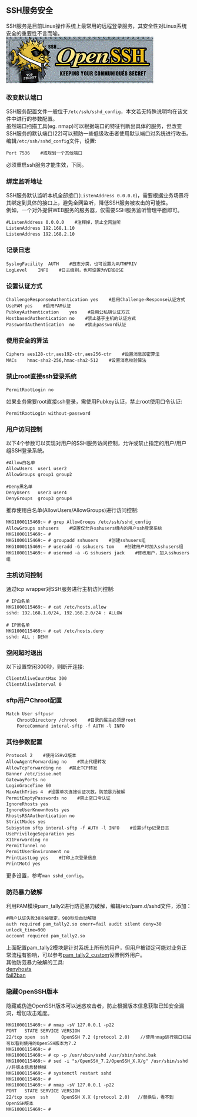 ## SSH服务安全
SSH服务是目前Linux操作系统上最常用的远程登录服务，其安全性对Linux系统安全的重要性不言而喻。
<br>
![openssh-logo](images/openssh-logo.gif)
### 改变默认端口
SSH服务配置文件一般位于`/etc/ssh/sshd_config`，本文若无特殊说明均在该文件中进行的参数配置。
<br>
虽然端口扫描工具(eg. nmap)可以根据端口的特征判断出具体的服务，但改变SSH服务的默认端口(22)可以预防一些低级攻击者使用默认端口对系统进行攻击。
<br>
编辑`/etc/ssh/sshd_config`文件，设置:
```
Port 7536    #或规划一个其他端口
```
必须重启ssh服务才能生效，下同。
### 绑定监听地址
SSH服务默认监听本机全部接口(`ListenAddress 0.0.0.0`)，需要根据业务场景将其绑定到具体的接口上，避免全网监听，降低SSH服务被攻击的可能性。
<br>
例如，一个对外提供WEB服务的服务器，仅需要SSH服务监听管理平面即可。
```
#ListenAddress 0.0.0.0    #注释掉，禁止全网监听
ListenAddress 192.168.1.10
ListenAddress 192.168.2.10
```
### 记录日志
```
SyslogFacility	AUTH    #日志分类，也可设置为AUTHPRIV
LogLevel	INFO    #日志级别，也可设置为VERBOSE
```
### 设置认证方式
```
ChallengeResponseAuthentication	yes    #启用Challenge-Response认证方式
UsePAM yes    #启用PAM认证
PubkeyAuthentication	yes    #启用公私钥认证方式
HostbasedAuthentication	no    #禁止基于主机的认证方式
PasswordAuthentication	no    #禁止password认证
```
### 使用安全的算法
```
Ciphers	aes128-ctr,aes192-ctr,aes256-ctr    #设置消息加密算法
MACs	hmac-sha2-256,hmac-sha2-512    #设置消息校验算法
```
### 禁止root直接ssh登录系统
```
PermitRootLogin no
```
如果业务需要root直接ssh登录，需使用Pubkey认证，禁止root使用口令认证:
```
PermitRootLogin without-password
```
### 用户访问控制
以下4个参数可以实现对用户的SSH服务访问控制，允许或禁止指定的用户/用户组SSH登录系统。
```
#Allow白名单
AllowUsers	user1 user2
AllowGroups	group1 group2

#Deny黑名单
DenyUsers	user3 user4
DenyGroups	group3 group4
```
推荐使用白名单(AllowUsers/AllowGroups)进行访问控制:
```
NKG1000115469:~ # grep AllowGroups /etc/ssh/sshd_config
AllowGroups sshusers    #设置仅允许sshusers组内的用户ssh登录系统
NKG1000115469:~ # 
NKG1000115469:~ # groupadd sshusers    #创建sshusers组
NKG1000115469:~ # useradd -G sshusers tom    #创建用户时加入sshusers组
NKG1000115469:~ # usermod -a -G sshusers jack    #修改用户，加入sshusers组
```
### 主机访问控制
通过tcp wrapper对SSH服务进行主机访问控制:
```
# IP白名单
NKG1000115469:~ # cat /etc/hosts.allow
sshd: 192.168.1.0/24, 192.168.2.0/24 : ALLOW

# IP黑名单
NKG1000115469:~ # cat /etc/hosts.deny
sshd: ALL : DENY
```
### 空闲超时退出
以下设置空闲300秒，则断开连接:
```
ClientAliveCountMax	300
ClientAliveInterval	0
```
### sftp用户Chroot配置
```
Match User sftpusr
	ChrootDirectory /chroot    #目录的属主必须是root
	ForceCommand interal-sftp -f AUTH -l INFO
```
### 其他参数配置
```
Protocol 2    #使用SSHv2版本
AllowAgentForwarding no    #禁止代理转发
AllowTcpForwarding no	#禁止TCP转发
Banner /etc/issue.net
GatewayPorts no
LoginGraceTime 60
MaxAuthTries 4	#设置单次连接认证次数，防范暴力破解
PermitEmptyPasswords no    #禁止空口令认证
IgnoreRhosts yes
IgnoreUserKnownHosts yes
RhostsRSAAuthentication no
StrictModes yes
Subsystem sftp interal-sftp -f AUTH -l INFO    #设置sftp记录日志
UsePrivilegeSeparation yes
X11Forwarding no
PermitTunnel no
PermitUserEnvironment no
PrintLastLog yes    #打印上次登录信息
PrintMotd yes
```
更多设置，参考`man sshd_config`。
### 防范暴力破解
利用PAM模块pam_tally2进行防范暴力破解，编辑/etc/pam.d/sshd文件，添加：
```
#用户认证失败30次被锁定，900秒后自动解锁
auth required pam_tally2.so onerr=fail audit silent deny=30 unlock_time=900
account required pam_tally2.so
```
上面配置pam_tally2模块是针对系统上所有的用户，但用户被锁定可能对业务正常流程有影响，可以参考[pam_tally2_custom](pam.md#pam_tally2_custom)设置例外用户。
<br>
其他防范暴力破解的工具:
<br>
[denyhosts](https://github.com/denyhosts/denyhosts)
<br>
[fail2ban](https://github.com/fail2ban/fail2ban)
### 隐藏OpenSSH版本
隐藏或伪造OpenSSH版本可以迷惑攻击者，防止根据版本信息获取已知安全漏洞，增加攻击难度。
```
NKG1000115469:~ # nmap -sV 127.0.0.1 -p22
PORT   STATE SERVICE VERSION
22/tcp open  ssh     OpenSSH 7.2 (protocol 2.0)    //使用nmap进行端口扫描可以看到使用的OpenSSH版本为7.2
NKG1000115469:~ #
NKG1000115469:~ # cp -p /usr/sbin/sshd /usr/sbin/sshd.bak
NKG1000115469:~ # sed -i "s/OpenSSH_7.2/OpenSSH_X.X/g" /usr/sbin/sshd    //将版本信息替换掉
NKG1000115469:~ # systemctl restart sshd
NKG1000115469:~ # 
NKG1000115469:~ # nmap -sV 127.0.0.1 -p22
PORT   STATE SERVICE VERSION
22/tcp open  ssh     OpenSSH X.X (protocol 2.0)   //替换后，看不到OpenSSH版本
NKG1000115469:~ # 
```
